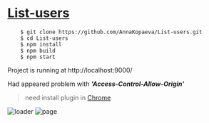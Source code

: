 # [List-users](https://annakopaeva.github.io/List-users/build/index.html)

```
    $ git clone https://github.com/AnnaKopaeva/List-users.git
    $ cd List-users
    $ npm install
    $ npm build
    $ npm start
```
Project is running at http://localhost:9000/

Had appeared problem with ***'Access-Control-Allow-Origin'***

> need install plugin in [Chrome](https://chrome.google.com/webstore/detail/allow-control-allow-origi/nlfbmbojpeacfghkpbjhddihlkkiljbi)

![loader](https://pp.userapi.com/c841322/v841322128/4241e/yE7jeMYGtc8.jpg)
![page](https://pp.userapi.com/c841322/v841322128/42427/jn8OxOJ52p0.jpg)


